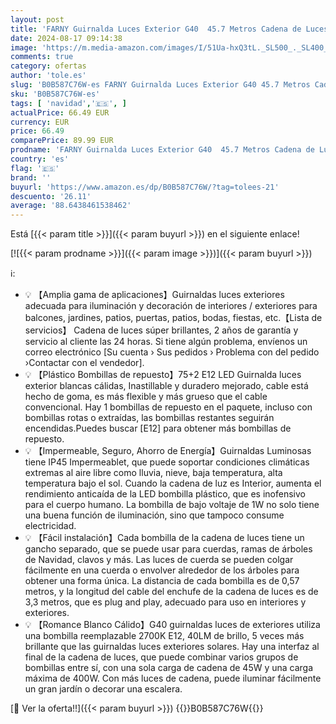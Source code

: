 ```yaml
---
layout: post
title: 'FARNY Guirnalda Luces Exterior G40  45.7 Metros Cadena de Luces IP45 Impermeable para Exterior Interior  75+2 LED Bombilla Plástico Guirnaldas Luminosas Decoración para Jardín  Boda  Navidad  Fiestas'
date: 2024-08-17 09:14:38
image: 'https://m.media-amazon.com/images/I/51Ua-hxQ3tL._SL500_._SL400_.jpg'
comments: true
category: ofertas
author: 'tole.es'
slug: 'B0B587C76W-es FARNY Guirnalda Luces Exterior G40 45.7 Metros Cadena de...'
sku: 'B0B587C76W-es'
tags: [ 'navidad','🇪🇸', ]
actualPrice: 66.49 EUR
currency: EUR
price: 66.49
comparePrice: 89.99 EUR
prodname: 'FARNY Guirnalda Luces Exterior G40  45.7 Metros Cadena de Luces IP45 Impermeable para Exterior Interior  75+2 LED Bombilla Plástico Guirnaldas Luminosas Decoración para Jardín  Boda  Navidad  Fiestas'
country: 'es'
flag: '🇪🇸'
brand: ''
buyurl: 'https://www.amazon.es/dp/B0B587C76W/?tag=tolees-21'
descuento: '26.11'
average: '88.6438461538462'
---
```


Está [{{< param title >}}]({{< param buyurl >}}) en el siguiente enlace!

[![{{< param prodname >}}]({{< param image >}})]({{< param buyurl >}})

ℹ️:

- 💡 【Amplia gama de aplicaciones】Guirnaldas luces exteriores adecuada para iluminación y decoración de interiores / exteriores para balcones, jardines, patios, puertas, patios, bodas, fiestas, etc.【Lista de servicios】 Cadena de luces súper brillantes, 2 años de garantía y servicio al cliente las 24 horas. Si tiene algún problema, envíenos un correo electrónico [Su cuenta › Sus pedidos › Problema con del pedido ›Contactar con el vendedor].
- 💡 【Plástico Bombillas de repuesto】75+2 E12 LED Guirnalda luces exterior blancas cálidas, Inastillable y duradero mejorado, cable está hecho de goma, es más flexible y más grueso que el cable convencional. Hay 1 bombillas de repuesto en el paquete, incluso con bombillas rotas o extraídas, las bombillas restantes seguirán encendidas.Puedes buscar [E12] para obtener más bombillas de repuesto.
- 💡 【Impermeable, Seguro, Ahorro de Energía】Guirnaldas Luminosas tiene IP45 Impermeablet, que puede soportar condiciones climáticas extremas al aire libre como lluvia, nieve, baja temperatura, alta temperatura bajo el sol. Cuando la cadena de luz es Interior, aumenta el rendimiento anticaída de la LED bombilla plástico, que es inofensivo para el cuerpo humano. La bombilla de bajo voltaje de 1W no solo tiene una buena función de iluminación, sino que tampoco consume electricidad.
- 💡 【Fácil instalación】Cada bombilla de la cadena de luces tiene un gancho separado, que se puede usar para cuerdas, ramas de árboles de Navidad, clavos y más. Las luces de cuerda se pueden colgar fácilmente en una cuerda o envolver alrededor de los árboles para obtener una forma única. La distancia de cada bombilla es de 0,57 metros, y la longitud del cable del enchufe de la cadena de luces es de 3,3 metros, que es plug and play, adecuado para uso en interiores y exteriores.
- 💡 【Romance Blanco Cálido】G40 guirnaldas luces de exteriores utiliza una bombilla reemplazable 2700K E12, 40LM de brillo, 5 veces más brillante que las guirnaldas luces exteriores solares. Hay una interfaz al final de la cadena de luces, que puede combinar varios grupos de bombillas entre sí, con una sola carga de cadena de 45W y una carga máxima de 400W. Con más luces de cadena, puede iluminar fácilmente un gran jardín o decorar una escalera.

[🛒 Ver la oferta!!]({{< param buyurl >}})
{{<world>}}B0B587C76W{{</world>}}
